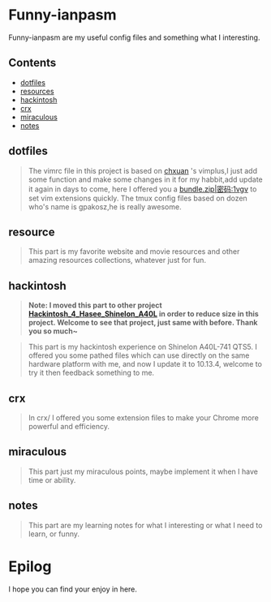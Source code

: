 # Funny-ianpasm

Funny-ianpasm are my useful config files and something what I interesting.

## Contents

* [dotfiles](/dotfiles)
* [resources](/resources)
* [hackintosh](/hackintosh)
* [crx](/crx)
* [miraculous](/miraculous)
* [notes](/notes)


## dotfiles

> The vimrc file in this project is based on [chxuan](https://github.com/chxuan) 's vimplus,I just add some function and make some changes in it for my habbit,add update it again in days to come, here I offered you a [bundle.zip|密码:1vgv](https://pan.baidu.com/s/1fjtgew0Ba1MHid4DQWC5Vg) to set vim extensions quickly. The tmux config files based on dozen who's name is gpakosz,he is really awesome.



## resource

> This part is my favorite website and movie resources and other amazing resources collections, whatever just for fun.



## hackintosh

> **Note: I moved this part to other project [Hackintosh_4_Hasee_Shinelon_A40L](https://github.com/i0Ek3/Hackintosh_4_Hasee_Shinelon_A40L) in order to reduce size in this project. Welcome to see that project, just same with before. Thank you so much~**

> This part is my hackintosh experience on Shinelon A40L-741 QTS5. I offered you some pathed files which can use directly on the same hardware platform with me, and now I update it to 10.13.4, welcome to try it then feedback something to me.




## crx

> In crx/ I offered you some extension files to make your Chrome more powerful and efficiency.



## miraculous

> This part just my miraculous points, maybe implement it when I have time or ability.



## notes

> This part are my learning notes for what I interesting or what I need to learn, or funny.




# Epilog

I hope you can find your enjoy in here.


